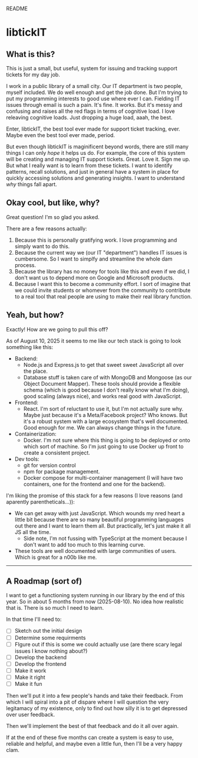 README

# libtickIT

## What is this?

This is just a small, but useful, system for issuing and tracking support tickets for my day job.

I work in a public library of a small city. Our IT department is two people, myself included. We do well enough and get the job done. But I'm trying to put my programming interests to good use where ever I can. Fielding IT issues through email is such a pain. It's fine. It works. But it's messy and confusing and raises all the red flags in terms of cognitive load. I love releaving cognitive loads. Just dropping a huge load, aaah, the best.

Enter, libtickIT, the best tool ever made for support ticket tracking, ever. Maybe even the best tool ever made, period.

But even though libtickIT is maginificent beyond words, there are still many things I can only *hope* it helps us do. For example, the core of this system will be creating and managing IT support tickets. Great. Love it. Sign me up. But what I really want is to learn from these tickets. I want to identify patterns, recall solutions, and just in general have a system in place for quickly accessing solutions and generating insights. I want to understand *why* things fall apart.

## Okay cool, but like, why?

Great question! I'm so glad you asked.

There are a few reasons actually:
1. Because this is personally gratifying work. I love programming and simply want to do this.
2. Because the current way we (our IT "department") handles IT issues is cumbersome. So I want to simplfy and streamline the whole dam process.
3. Because the library has no money for tools like this and even if we did, I don't want us to depend more on Google and Microsoft products.
4. Because I want this to become a community effort. I sort of imagine that we could invite students or whomever from the community to contribute to a real tool that real people are using to make their real library function.

## Yeah, but how?

Exactly! How are we going to pull this off?

As of August 10, 2025 it seems to me like our tech stack is going to look something like this:
- Backend:
	- Node.js and Express.js to get that sweet sweet JavaScript all over the place.
	- Database stuff is taken care of with MongoDB and Mongoose (as our Object Document Mapper). These tools should provide a flexible schema (which is good because I don't really know what I'm doing), good scaling (always nice), and works real good with JavaScript.
- Frontend:
	- React. I'm sort of reluctant to use it, but I'm not actually sure why. Maybe just because it's a Meta/Facebook project? Who knows. But it's a robust system with a large ecosystem that's well documented. Good enough for me. We can always change things in the future.
- Containerization:
	- Docker. I'm not sure where this thing is going to be deployed or onto which sort of machine. So I'm just going to use Docker up front to create a consistent project.
- Dev tools:
	- git for version control
	- npm for package management.
	- Docker compose for multi-container management (I will have two containers, one for the frontend and one for the backend).

I'm liking the promise of this stack for a few reasons (I love reasons (and aparently parentheticals...)):
- We can get away with just JavaScript. Which wounds my nred heart a little bit because there are so many beautiful programming languages out there and I want to learn them all. But practically, let's just make it all JS all the time.
	- Side note, I'm not fussing with TypeScript at the moment because I don't want to add too much to this learning curve.
- These tools are well documented with large communities of users. Which is great for a n00b like me. 

---

## A Roadmap (sort of)

I want to get a functioning system running in our library by the end of this year. So in about 5 months from now (2025-08-10). No idea how realistic that is. There is so much I need to learn.

In that time I'll need to:
- [ ] Sketch out the initial design
- [ ] Determine some requirments
- [ ] FIgure out if this is some we could actually use (are there scary legal issues I know nothing about?)
- [ ] Develop the backend
- [ ] Develop the frontend
- [ ] Make it work
- [ ] Make it right
- [ ] Make it fun

Then we'll put it into a few people's hands and take their feedback. From which I will spiral into a pit of dispare where I will question the very legitamacy of my existence, only to find out how silly it is to get depressed over user feedback.

Then we'll implement the best of that feedback and do it all over again.

If at the end of these five months  can create a system is easy to use, reliable and helpful, and maybe even a little fun, then I'll be a very happy clam.